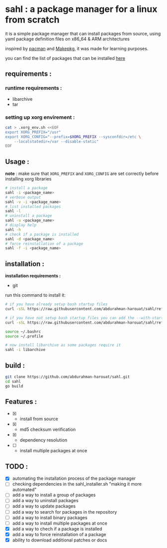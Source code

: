 # sahl : a package manager for a linux from scratch

it is a simple package manager that can install packages from source, using yaml package definition files on x86_64 & ARM architectures

inspired by [pacman](https://wiki.archlinux.org/title/Pacman) and [Makepkg](https://wiki.archlinux.org/title/Makepkg), it was made for learning purposes.

you can find the list of packages that can be installed [here](https://github.com/abdurahman-harouat/fennec-hub/tree/main/source_files)

## requirements :

### runtime requirements :

- libarchive
- tar

### setting up xorg envirement :

```bash
cat > .xorg_env.sh <<EOF
export XORG_PREFIX="/usr"
export XORG_CONFIG="--prefix=$XORG_PREFIX --sysconfdir=/etc \
    --localstatedir=/var --disable-static"
EOF
```

## Usage :

**note** : make sure that `XORG_PREFIX` and `XORG_CONFIG` are set correctly before installing xorg libraries

```bash
# install a package
sahl -i <package_name>
# verbose output
sahl -v -i <package_name>
# list installed packages
sahl -l
# uninstall a package
sahl -u <package_name>
# display help
sahl -h
# check if a package is installed
sahl -d <package_name>
# force reinstallation of a package
sahl -f -i <package_name>
```

## installation :

**installation requirements :**

- git

run this command to install it:

```bash
# if you have already setup bash startup files
curl -sSL https://raw.githubusercontent.com/abdurahman-harouat/sahl/refs/heads/main/sahl_installer.sh | sh

# if you have not setup bash startup files you can add the --with-startup-files flag
curl -sSL https://raw.githubusercontent.com/abdurahman-harouat/sahl/refs/heads/main/sahl_installer.sh | sh -s -- --with-startup-files

source ~/.bashrc
source ~/.profile

# now install libarchive as some packages require it
sahl -i libarchive
```

## build :

```bash
git clone https://github.com/abdurahman-harouat/sahl.git
cd sahl
go build
```

## Features :

- [x] - install from source
- [x] - md5 checksum verification
- [x] - dependency resolution
- [ ] - install multiple packages at once

## TODO :

- [x] automating the installation process of the package manager
- [ ] checking dependencies in the sahl_installer.sh "making it more automated"
- [ ] add a way to install a group of packages
- [ ] add a way to uninstall packages
- [ ] add a way to update packages
- [ ] add a way to search for packages in the repository
- [ ] add a way to install binary packages
- [ ] add a way to install multiple packages at once
- [x] add a way to chech if a package is installed
- [x] add a way to force reinstallation of a package
- [x] ability to download additional patches or docs
